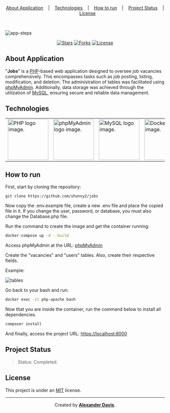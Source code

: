 <p align="center">
  <a href="#about-application">About Application</a>
  &nbsp;&nbsp;&nbsp;|&nbsp;&nbsp;&nbsp;
  <a href="#technologies">Technologies</a>
  &nbsp;&nbsp;&nbsp;|&nbsp;&nbsp;&nbsp;
  <a href="#how-to-run">How to run</a>
  &nbsp;&nbsp;&nbsp;|&nbsp;&nbsp;&nbsp;
  <a href="#project-status">Project Status</a>
  &nbsp;&nbsp;&nbsp;|&nbsp;&nbsp;&nbsp;
  <a href="#license">License</a>
</p>

</br>

![app-steps](https://user-images.githubusercontent.com/72872854/201134737-747783e9-ee67-48f0-96dd-d56b4dec1969.gif)

<p align="center">
  <a href="https://img.shields.io/github/stars/shunny2/jobs?style=social"><img src="https://img.shields.io/github/stars/shunny2/jobs?style=social" alt="Stars"></a>
  <a href="https://img.shields.io/github/forks/shunny2/jobs?style=social"><img src="https://img.shields.io/github/forks/shunny2/jobs?style=social" alt="Forks"></a>
  <a href="https://img.shields.io/github/license/shunny2/jobs?style=social"><img src="https://img.shields.io/github/license/shunny2/jobs?style=social" alt="License"></a>
</p>

## About Application

"<b>Jobs</b>" is a [PHP](https://www.php.net/)-based web application designed to oversee job vacancies comprehensively. This encompasses tasks such as job posting, listing, modification, and deletion. The administration of tables was facilitated using [phpMyAdmin](https://www.phpmyadmin.net/). Additionally, data storage was achieved through the utilization of [MySQL](https://www.mysql.com/), ensuring secure and reliable data management.

## Technologies

<table>
  <thead>
  </thead>
  <tbody>
    <td>
      <a href="https://www.php.net/" title="PHP"><img width="128" height="128" src="https://www.php.net/images/logos/new-php-logo.svg" alt="PHP logo image." /></a>
    </td>
    <td>
      <a href="https://www.phpmyadmin.net/" title="phpMyAdmin"><img width="128" height="128" src="https://www.vectorlogo.zone/logos/phpmyadmin/phpmyadmin-ar21.svg" alt="phpMyAdmin logo image." /></a>
    </td>
    <td>
      <a href="https://www.mysql.com/" title="MySQL"><img width="128" height="128" src="https://www.vectorlogo.zone/logos/mysql/mysql-official.svg" alt="MySQL logo image." /></a>
    </td>
    <td>
      <a href="https://www.docker.com/" title="Docker"><img width="128" height="128" src="https://cdn.worldvectorlogo.com/logos/docker.svg" alt="Docker logo image." /></a>
    </td>
  </tbody>
</table>

## How to run

First, start by cloning the repository:
```shell
git clone https://github.com/shunny2/jobs
```
Now copy the .env.example file, create a new .env file and place the copied file in it.
If you change the user, password, or database, you must also change the Database.php file.

Run the command to create the image and get the container running:
```bash
docker-compose up -d --build
```

Access phpMyAdmin at the URL:
[phpMyAdmin](https://localhost:8080)

Create the "vacancies" and "users" tables. Also, create their respective fields.

Example:

![tables](https://user-images.githubusercontent.com/72872854/201132429-7f852c03-99a0-42ad-b904-ea06e7a1e33c.gif)

Go back to your bash and run:
```bash
docker exec -it php-apache bash
```

Now that you are inside the container, run the command below to install all dependencies.
```bash
composer install
```

And finally, access the project URL:
[https://localhost:8000](https://localhost:8000)

## Project Status

> Status: Completed.

## License

This project is under an [MIT](https://opensource.org/licenses/MIT) license.

<hr></hr>

<p align="center">Created by <a href="https://github.com/shunny2"><b>Alexander Davis</b></a>.</p>
